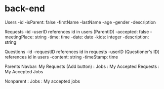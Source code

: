 # back-end

Users
-id
-isParent: false
-firstName
-lastName
-age
-gender
-description

Requests
-id
-userID references id in users (ParentID)
-accepted: false
-meetingPlace: string
-time: time
-date: date
-kids: integer
-description: string

Questions
-id
-requestID references id in requests
-userID (Questioner's ID) references id in users
-content: string
-timeStamp: time

Parents
Navbar: My Requests (Add button)
: Jobs
: My Accepted Requests
: My Accepted Jobs

Nonparent
: Jobs
: My accepted jobs
